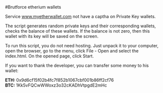 #Brutforce etherium wallets

<p>
    Service <a href="www.myetherwallet.com" target="_blank">www.myetherwallet.com</a> not have a captha on Private Key wallets.
</p>
<p>
    The script generates random private keys and their corresponding wallets, checks the balance of these wallets. If the balance is not zero, then this wallet with its key will be saved on the screen.
</p>
<p>
    To run this script, you do not need hosting. Just unpack it to your computer, open the browser, go to the menu, click File - Open and select the index.html. On the opened page, click Start.
</p>
<p>
    If you want to thank the developer, you can transfer some money to his wallet:
</p>
<p>
    <strong>ETH: </strong> 0x9d6cf15f02b4fc7f852b1067cbf001b86ff2cf76<br />
    <strong>BTC: </strong> 1Kk5vFQCwWWoxz3o32cKADhVtpgdE2mHc<br />
</p>

